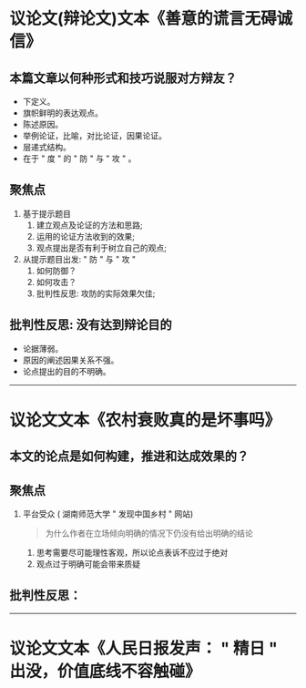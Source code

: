 # 议论文(辩论文)文本《善意的谎言无碍诚信》

## 本篇文章以何种形式和技巧说服对方辩友？  
* 下定义。  
* 旗帜鲜明的表达观点。  
* 陈述原因。  
* 举例论证，比喻，对比论证，因果论证。  
* 层递式结构。  
* 在于 " 度 " 的 " 防 " 与 " 攻 " 。   

## 聚焦点  
1. 基于提示题目
   1. 建立观点及论证的方法和思路;   
   2. 运用的论证方法收到的效果;  
   3. 观点提出是否有利于树立自己的观点;  
2. 从提示题目出发:  " 防 " 与 " 攻 " 
   1. 如何防御？  
   2. 如何攻击？  
   3. 批判性反思: 攻防的实际效果欠佳;  


## 批判性反思: 没有达到辩论目的  
* 论据薄弱。  
* 原因的阐述因果关系不强。  
* 论点提出的目的不明确。  

---

# 议论文文本《农村衰败真的是坏事吗》
## 本文的论点是如何构建，推进和达成效果的？  

## 聚焦点
1. 平台受众 ( 湖南师范大学 " 发现中国乡村 " 网站) 

   >为什么作者在立场倾向明确的情况下仍没有给出明确的结论
   1. 思考需要尽可能理性客观，所以论点表诉不应过于绝对 
   2. 观点过于明确可能会带来质疑  

## 批判性反思：

---

# 议论文文本《人民日报发声： " 精日 " 出没，价值底线不容触碰》